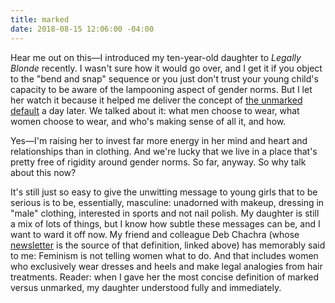 ```yaml
---
title: marked
date: 2018-08-15 12:06:00 -04:00
---
```


Hear me out on this—I introduced my ten-year-old daughter to *Legally Blonde* recently. I wasn't sure how it would go over, and I get it if you object to the "bend and snap" sequence or you just don't trust your young child's capacity to be aware of the lampooning aspect of gender norms. But I let her watch it because it helped me deliver the concept of [the unmarked default](http://amptoons.com/blog/?p=20448) a day later. We talked about it: what men choose to wear, what women choose to wear, and who's making sense of all it, and how. 

Yes—I'm raising her to invest far more energy in her mind and heart and relationships than in clothing. And we're lucky that we live in a place that's pretty free of rigidity around gender norms. So far, anyway. So why talk about this now? 

It's still just so easy to give the unwitting message to young girls that to be serious is to be, essentially, masculine: unadorned with makeup, dressing in "male" clothing, interested in sports and not nail polish. My daughter is still a mix of lots of things, but I know how subtle these messages can be, and I want to ward it off now. My friend and colleague Deb Chachra (whose [newsletter](https://tinyletter.com/metafoundry) is the source of that definition, linked above) has memorably said to me: Feminism is not telling women what to do. And that includes women who exclusively wear dresses and heels and make legal analogies from hair treatments. Reader: when I gave her the most concise definition of marked versus unmarked, my daughter understood fully and immediately.